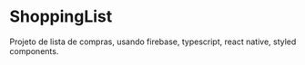 # ShoppingList
Projeto de lista de compras, usando firebase, typescript, react native, styled components.
